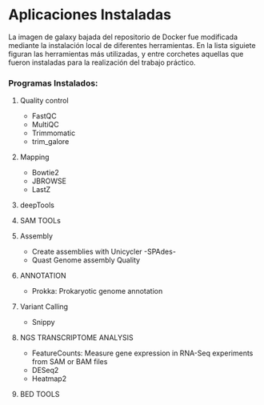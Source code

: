 Aplicaciones Instaladas
========================
La imagen de galaxy bajada del repositorio de Docker fue modificada mediante la instalación local de diferentes herramientas. En la lista siguiete figuran las herramientas más utilizadas, y entre corchetes aquellas que fueron instaladas para la realización del trabajo práctico.

### Programas Instalados:
1. Quality control
    * FastQC 
    * MultiQC
    * Trimmomatic
    * trim_galore
 
2. Mapping
    * Bowtie2
    * JBROWSE
    * LastZ

4. deepTools

5. SAM TOOLs

6. Assembly
    * Create assemblies with Unicycler -SPAdes-
    * Quast Genome assembly Quality 

7. ANNOTATION
    * Prokka: Prokaryotic genome annotation

8. Variant Calling
    * Snippy

9. NGS TRANSCRIPTOME ANALYSIS
    * FeatureCounts: Measure gene expression in RNA-Seq experiments from SAM or BAM files
    * DESeq2
    * Heatmap2

10. BED TOOLS
